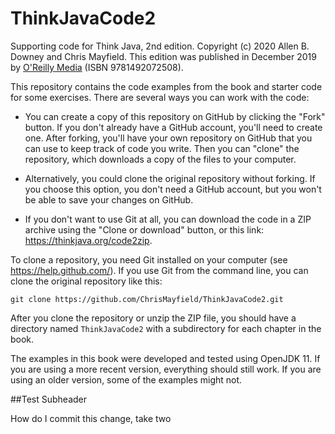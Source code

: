 # ThinkJavaCode2
Supporting code for Think Java, 2nd edition.
Copyright (c) 2020 Allen B. Downey and Chris Mayfield.
This edition was published in December 2019 by [O'Reilly Media](https://www.oreilly.com/library/view/think-java-2nd/9781492072492/) (ISBN 9781492072508).

This repository contains the code examples from the book and starter code for some exercises.
There are several ways you can work with the code:

* You can create a copy of this repository on GitHub by clicking the "Fork" button.
If you don't already have a GitHub account, you'll need to create one.
After forking, you'll have your own repository on GitHub that you can use to keep track of code you write.
Then you can "clone" the repository, which downloads a copy of the files to your computer.

* Alternatively, you could clone the original repository without forking.
If you choose this option, you don't need a GitHub account, but you won't be able to save your changes on GitHub.

* If you don't want to use Git at all, you can download the code in a ZIP archive using the "Clone or download" button, or this link: https://thinkjava.org/code2zip.

To clone a repository, you need Git installed on your computer (see https://help.github.com/).
If you use Git from the command line, you can clone the original repository like this:

    git clone https://github.com/ChrisMayfield/ThinkJavaCode2.git

After you clone the repository or unzip the ZIP file, you should have a directory named `ThinkJavaCode2` with a subdirectory for each chapter in the book.

The examples in this book were developed and tested using OpenJDK 11.
If you are using a more recent version, everything should still work.
If you are using an older version, some of the examples might not.

##Test Subheader

How do I commit this change, take two
